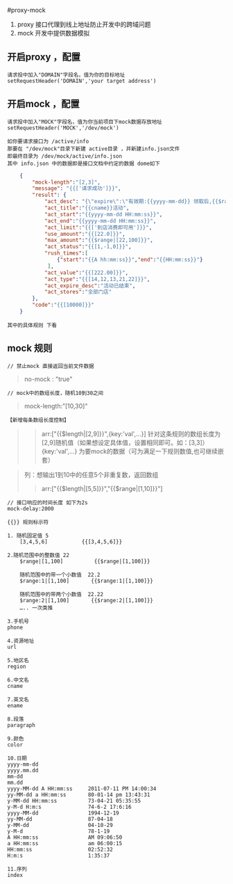 #proxy-mock
1. proxy 接口代理到线上地址防止开发中的跨域问题
2. mock  开发中提供数据模拟



## 开启proxy ，配置
    请求投中加入"DOMAIN"字段名，值为你的目标地址
    setRequestHeader('DOMAIN','your target address')

## 开启mock ，配置
    请求投中加入"MOCK"字段名，值为你当前项目下mock数据存放地址
    setRequestHeader('MOCK','/dev/mock')

    如你要请求接口为 /active/info
    那要在 "/dev/mock"目录下新建 active目录 ，并新建info.json文件
    即最终目录为 /dev/mock/active/info.json
    其中 info.json 中的数据即是接口文档中约定的数据 dome如下
```json
    {
        "mock-length":"[2,3]",
        "message": "{{['请求成功']}}",
        "result": {
            "act_desc": "{\"expire\":\"有效期:{{yyyy-mm-dd}} 领取后,{{$range|[3,22]}}天有效\",\"store\":{\"pre_show\":\"适用全部门店\",\"choose_store\":[\"{{cname}}\",\"{{cname}}\"]},\"desc\":\"222\"}",
            "act_title":"{{cname}}活动",
            "act_start":"{{yyyy-mm-dd HH:mm:ss}}",
            "act_end":"{{yyyy-mm-dd HH:mm:ss}}",
            "act_limit":"{{['到店消费即可用']}}",
            "use_amount":"{{[22.0]}}",
            "max_amount":"{{$range|[22,100]}}",
            "act_status":"{{[1,-1,0]}}",
            "rush_times":[
                {"start":"{{A hh:mm:ss}}","end":"{{HH:mm:ss}}"}
             ],
            "act_value":"{{[222.00]}}",
            "act_type":"{{[14,12,13,21,22]}}",
            "act_expire_desc":"活动已结束",
            "act_stores":"全部门店"
        },
        "code":"{{[10000]}}" 
    }
```
    其中的具体规则 下看


## mock 规则    

    // 禁止mock 直接返回当前文件数据
>    no-mock : "true"

    // mock中的数组长度，随机10到30之间
>    mock-length:”[10,30]"

    【新增每条数组长度控制】
>>    arr:["{{$length|[2,9]}}",{key:'val',...}]
>    针对这条规则的数组长度为[2,9]随机值（如果想设定具体值，设置相同即可。如：[3,3]）
>    {key:'val',...} 为要mock的数据（可为满足一下规则数值,也可继续嵌套）

>    列：想输出1到10中的任意5个非重复数，返回数组
>>    arr:["{{$length|[5,5]}}","{{$range|[1,10]}}"]

    // 接口响应的时间长度 如下为2s
    mock-delay:2000

    {{}} 规则标示符

    1. 随机固定值 5
        [3,4,5,6]           {{[3,4,5,6]}}
    
    2.随机范围中的整数值 22
        $range|[1,100]          {{$range|[1,100]}}

        随机范围中的带一个小数值  22.2
        $range:1|[1,100]       {{$range:1|[1,100]}}

        随机范围中的带两个小数值  22.22
        $range:2|[1,100]       {{$range:2|[1,100]}}
        ….. 一次类推

    3.手机号
    phone

    4.资源地址
    url

    5.地区名
    region

    6.中文名
    cname

    7.英文名
    ename

    8.段落
    paragraph

    9.颜色
    color

    10.日期
    yyyy-mm-dd
    yyyy.mm.dd
    mm-dd
    mm.dd
    yyyy-MM-dd A HH:mm:ss     2011-07-11 PM 14:00:34
    yy-MM-dd a HH:mm:ss       80-01-14 pm 13:43:31
    y-MM-dd HH:mm:ss          73-04-21 05:35:55
    y-M-d H:m:s               74-6-2 17:6:16
    yyyy-MM-dd                1994-12-19
    yy-MM-dd                  87-04-18
    y-MM-dd                   04-10-29
    y-M-d                     78-1-19
    A HH:mm:ss                AM 09:06:50
    a HH:mm:ss                am 06:00:15
    HH:mm:ss                  02:52:32
    H:m:s                     1:35:37

    11.序列
    index

    
